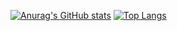 [![Anurag's GitHub stats](https://github-readme-stats.vercel.app/api?username=bittttter)](https://github.com/anuraghazra/github-readme-stats)
[![Top Langs](https://github-readme-stats.vercel.app/api/top-langs/?username=bittttter)](https://github.com/anuraghazra/github-readme-stats)
